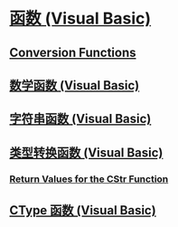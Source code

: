 # [函数 (Visual Basic)](index.md)
## [Conversion Functions](TocOutOfQuery)
## [数学函数 (Visual Basic)](math-functions.md)
## [字符串函数 (Visual Basic)](string-functions.md)
## [类型转换函数 (Visual Basic)](type-conversion-functions.md)
### [Return Values for the CStr Function](TocOutOfQuery)
## [CType 函数 (Visual Basic)](ctype-function.md)
